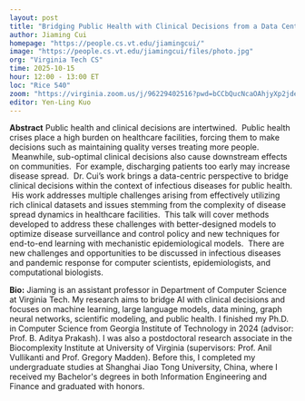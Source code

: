 ```yaml
---
layout: post
title: "Bridging Public Health with Clinical Decisions from a Data Centric Perspective"
author: Jiaming Cui
homepage: "https://people.cs.vt.edu/jiamingcui/"
image: "https://people.cs.vt.edu/jiamingcui/files/photo.jpg"
org: "Virginia Tech CS"
time: 2025-10-15
hour: 12:00 - 13:00 ET
loc: "Rice 540"
zoom: "https://virginia.zoom.us/j/96229402516?pwd=bCCbQucNcaOAhjyXp2jdemRcg6Vw5g.1"
editor: Yen-Ling Kuo
---
```


**Abstract**
Public health and clinical decisions are intertwined.  Public health crises place a high burden on healthcare facilities, forcing them to make decisions such as maintaining quality verses treating more people.  Meanwhile, sub-optimal clinical decisions also cause downstream effects on communities.  For example, discharging patients too early may increase disease spread.  Dr. Cui’s work brings a data-centric perspective to bridge clinical decisions within the context of infectious diseases for public health.  His work addresses multiple challenges arising from effectively utilizing rich clinical datasets and issues stemming from the complexity of disease spread dynamics in healthcare facilities.  This talk will cover methods developed to address these challenges with better-designed models to optimize disease surveillance and control policy and new techniques for end-to-end learning with mechanistic epidemiological models.  There are new challenges and opportunities to be discussed in infectious diseases and pandemic response for computer scientists, epidemiologists, and computational biologists.


**Bio:**
Jiaming is an assistant professor in Department of Computer Science at Virginia Tech. My research aims to bridge AI with clinical decisions and focuses on machine learning, large language models, data mining, graph neural networks, scientific modeling, and public health. I finished my Ph.D. in Computer Science from Georgia Institute of Technology in 2024 (advisor: Prof. B. Aditya Prakash). I was also a postdoctoral research associate in the Biocomplexity Institute at University of Virginia (supervisors: Prof. Anil Vullikanti and Prof. Gregory Madden). Before this, I completed my undergraduate studies at Shanghai Jiao Tong University, China, where I received my Bachelor's degrees in both Information Engineering and Finance and graduated with honors.
